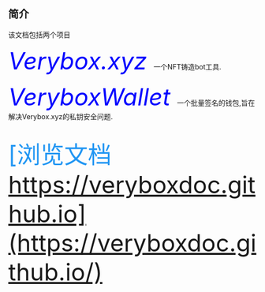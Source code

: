 ## 简介
该文档包括两个项目

<font color=blue size=7> *Verybox.xyz* </font>   一个NFT铸造bot工具.

<font color=blue size=7> *VeryboxWallet* </font>    一个批量签名的钱包,旨在解决Verybox.xyz的私钥安全问题.

##
<font color=#2196f3 size=7>[浏览文档 https://veryboxdoc.github.io](https://veryboxdoc.github.io/)</font>
